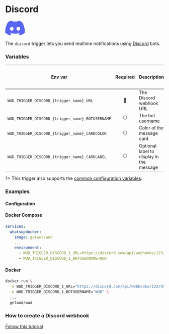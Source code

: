 # Discord
![logo](discord.png)

The `discord` trigger lets you send realtime notifications using [Discord](https://discord.com/) bots.

### Variables

| Env var                                          | Required       | Description                              | Supported values      | Default value when missing  |
|--------------------------------------------------|:--------------:|------------------------------------------|-----------------------|-----------------------------|
| `WUD_TRIGGER_DISCORD_{trigger_name}_URL`         | :red_circle:   | The Discord webhook URL                  | HTTPS URL             |                             |
| `WUD_TRIGGER_DISCORD_{trigger_name}_BOTUSERNAME` | :white_circle: | The bot username                         |                       | WUD                         |
| `WUD_TRIGGER_DISCORD_{trigger_name}_CARDCOLOR`   | :white_circle: | Color of the message card                | Color in decimal base | 65280                       |
| `WUD_TRIGGER_DISCORD_{trigger_name}_CARDLABEL`   | :white_circle: | Optional label to display in the message | String                |                             |

?> This trigger also supports the [common configuration variables](configuration/triggers/?id=common-trigger-configuration).

### Examples

#### Configuration
<!-- tabs:start -->
#### **Docker Compose**
```yaml
services:
  whatsupdocker:
    image: getwud/wud
    ...
    environment:
      - WUD_TRIGGER_DISCORD_1_URL=https://discord.com/api/webhooks/123/456
      - WUD_TRIGGER_DISCORD_1_BOTUSERNAME=WUD
```

#### **Docker**
```bash
docker run \
  -e WUD_TRIGGER_DISCORD_1_URL="https://discord.com/api/webhooks/123/456" \
  -e WUD_TRIGGER_DISCORD_1_BOTUSERNAME="WUD" \
  ...
  getwud/wud
```
<!-- tabs:end -->

### How to create a Discord webhook
[Follow this tutorial](https://support.discord.com/hc/en-us/articles/228383668-Intro-to-Webhooks)
